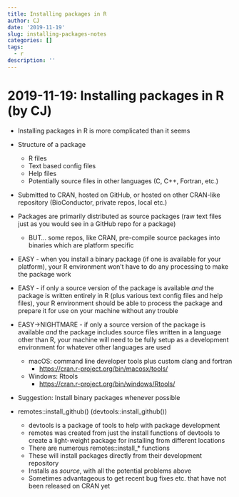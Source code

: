 ```yaml
---
title: Installing packages in R
author: CJ
date: '2019-11-19'
slug: installing-packages-notes
categories: []
tags:
  - r
description: ''
---
```


# 2019-11-19: Installing packages in R (by CJ)

- Installing packages in R is more complicated than it seems

- Structure of a package
    - R files
    - Text based config files
    - Help files
    - Potentially source files in other languages (C, C++, Fortran, etc.)
- Submitted to CRAN, hosted on GitHub, or hosted on other CRAN-like repository (BioConductor, private repos, local etc.)
- Packages are primarily distributed as source packages (raw text files just as you would see in a GitHub repo for a package)
    - BUT… some repos, like CRAN, pre-compile source packages into binaries which are platform specific
- EASY - when you install a binary package (if one is available for your platform), your R environment won’t have to do any processing to make the package work
- EASY - if only a source version of the package is available *and* the package is written entirely in R (plus various text config files and help files), your R environment should be able to process the package and prepare it for use on your machine without any trouble
- EASY->NIGHTMARE - if only a source version of the package is available *and* the package includes source files written in a language other than R, your machine will need to be fully setup as a development environment for whatever other languages are used
    - macOS: command line developer tools plus custom clang and fortran
        - https://cran.r-project.org/bin/macosx/tools/
    - Windows: Rtools
        - https://cran.r-project.org/bin/windows/Rtools/
- Suggestion: Install binary packages whenever possible

- remotes::install_github() (devtools::install_github())
    - devtools is a package of tools to help with package development
    - remotes was created from just the install functions of devtools to create a light-weight package for installing from different locations
    - There are numerous remotes::install_* functions
    - These will install packages directly from their development repository
    - Installs as *source*, with all the potential problems above
    - Sometimes advantageous to get recent bug fixes etc. that have not been released on CRAN yet
